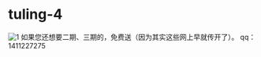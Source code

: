 # tuling-4
![1](https://user-images.githubusercontent.com/55968645/162117507-025e47fd-d8ff-4ca3-989e-3d8f239b141c.png)
如果您还想要二期、三期的，免费送（因为其实这些网上早就传开了）。
qq：1411227275
